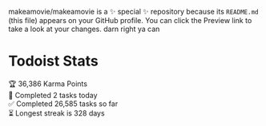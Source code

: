 makeamovie/makeamovie is a ✨ special ✨ repository because its `README.md` (this file) appears on your GitHub profile.
You can click the Preview link to take a look at your changes. darn right ya can

# Todoist Stats

<!-- TODO-IST:START -->
🏆  36,386 Karma Points           
🌸  Completed 2 tasks today           
✅  Completed 26,585 tasks so far           
⏳  Longest streak is 328 days
<!-- TODO-IST:END -->